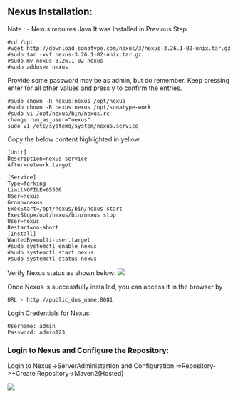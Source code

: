 
## Nexus Installation:
Note : - Nexus requires Java.It was Installed in Previous Step.
```
#cd /opt
#wget http://download.sonatype.com/nexus/3/nexus-3.26.1-02-unix.tar.gz
#sudo tar -xvf nexus-3.26.1-02-unix.tar.gz
#sudo mv nexus-3.26.1-02 nexus
#sudo adduser nexus
```
Provide some password may be as admin, but do remember.
Keep pressing enter for all other values and press y to confirm the entries.
```
#sudo chown -R nexus:nexus /opt/nexus
#sudo chown -R nexus:nexus /opt/sonatype-work
#sudo vi /opt/nexus/bin/nexus.rc
change run_as_user="nexus"
sudo vi /etc/systemd/system/nexus.service
```
Copy the below content highlighted in yellow.
```
[Unit]
Description=nexus service
After=network.target

[Service]
Type=forking
LimitNOFILE=65536
User=nexus
Group=nexus
ExecStart=/opt/nexus/bin/nexus start
ExecStop=/opt/nexus/bin/nexus stop
User=nexus
Restart=on-abort 
[Install]
WantedBy=multi-user.target
#sudo systemctl enable nexus
#sudo systemctl start nexus 
#sudo systemctl status nexus 
```
Verify Nexus status as shown below:
<image src="images/VerifyNexusStatus.jpg"/>

Once Nexus is successfully installed, you can access it in the browser by 

```
URL - http://public_dns_name:8081
```

Login Credentials for Nexus: 

```
Username: admin
Password: admin123

```
### Login to Nexus and Configure the Repository:

Login to Nexus->ServerAdministartion and Configuration ->Repository->+Create Repository->Maven2(Hosted)

<image src="images/NexusArtifactory.jpg"/>
